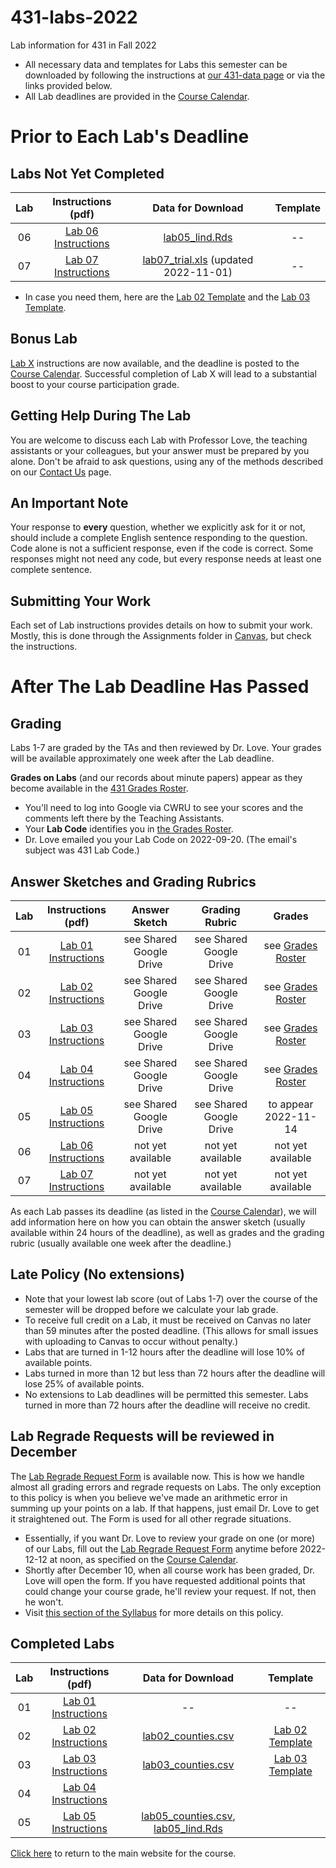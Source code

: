# 431-labs-2022
Lab information for 431 in Fall 2022

- All necessary data and templates for Labs this semester can be downloaded by following the instructions at [our 431-data page](https://github.com/THOMASELOVE/431-data) or via the links provided below.
- All Lab deadlines are provided in the [Course Calendar](https://thomaselove.github.io/431-2022/calendar.html).

# Prior to Each Lab's Deadline

## Labs Not Yet Completed

| Lab | Instructions (pdf) | Data for Download | Template |
| :---: | :---: | :---: | :---: |
| 06 | [Lab 06 Instructions](https://github.com/THOMASELOVE/431-labs-2022/blob/main/lab06.pdf) | [lab05_lind.Rds](https://github.com/THOMASELOVE/431-data/raw/main/lab05_lind.Rds) | -- |
| 07 | [Lab 07 Instructions](https://github.com/THOMASELOVE/431-labs-2022/blob/main/lab07.pdf) | [lab07_trial.xls](https://raw.githubusercontent.com/THOMASELOVE/431-data/main/lab07_trial.xls) (updated 2022-11-01) | -- |

- In case you need them, here are the [Lab 02 Template](https://raw.githubusercontent.com/THOMASELOVE/431-data/main/YOURNAME-lab02.Rmd) and the [Lab 03 Template](https://raw.githubusercontent.com/THOMASELOVE/431-data/main/YOURNAME-lab03.Rmd).

## Bonus Lab

[Lab X](labX.md) instructions are now available, and the deadline is posted to the [Course Calendar](https://thomaselove.github.io/431-2022/calendar.html). Successful completion of Lab X will lead to a substantial boost to your course participation grade.

## Getting Help During The Lab

You are welcome to discuss each Lab with Professor Love, the teaching assistants or your colleagues, but your answer must be prepared by you alone. Don't be afraid to ask questions, using any of the methods described on our [Contact Us](https://thomaselove.github.io/431-2022/contact.html) page.

## An Important Note

Your response to **every** question, whether we explicitly ask for it or not, should include a complete English sentence responding to the question. Code alone is not a sufficient response, even if the code is correct. Some responses might not need any code, but every response needs at least one complete sentence.

## Submitting Your Work

Each set of Lab instructions provides details on how to submit your work. Mostly, this is done through the Assignments folder in [Canvas](https://canvas.case.edu/), but check the instructions.

# After The Lab Deadline Has Passed

## Grading

Labs 1-7 are graded by the TAs and then reviewed by Dr. Love. Your grades will be available approximately one week after the Lab deadline. 

**Grades on Labs** (and our records about minute papers) appear as they become available in the [431 Grades Roster](https://bit.ly/431-grades-2022).

- You'll need to log into Google via CWRU to see your scores and the comments left there by the Teaching Assistants. 
- Your **Lab Code** identifies you in [the Grades Roster](https://bit.ly/431-grades-2022). 
- Dr. Love emailed you your Lab Code on 2022-09-20. (The email's subject was 431 Lab Code.) 

## Answer Sketches and Grading Rubrics

| Lab | Instructions (pdf) | Answer Sketch | Grading Rubric | Grades
| :---: | :---: | :---: | :---: | :---: |
| 01 | [Lab 01 Instructions](https://github.com/THOMASELOVE/431-labs-2022/blob/main/lab01.pdf) | see Shared Google Drive | see Shared Google Drive | see [Grades Roster](https://bit.ly/431-grades-2022) |
| 02 | [Lab 02 Instructions](https://github.com/THOMASELOVE/431-labs-2022/blob/main/lab02.pdf) | see Shared Google Drive | see Shared Google Drive | see [Grades Roster](https://bit.ly/431-grades-2022) |
| 03 | [Lab 03 Instructions](https://github.com/THOMASELOVE/431-labs-2022/blob/main/lab03.pdf) | see Shared Google Drive | see Shared Google Drive | see [Grades Roster](https://bit.ly/431-grades-2022) |
| 04 | [Lab 04 Instructions](https://github.com/THOMASELOVE/431-labs-2022/blob/main/lab04.pdf) | see Shared Google Drive | see Shared Google Drive | see [Grades Roster](https://bit.ly/431-grades-2022) |
| 05 | [Lab 05 Instructions](https://github.com/THOMASELOVE/431-labs-2022/blob/main/lab05.pdf) | see Shared Google Drive | see Shared Google Drive | to appear 2022-11-14 |
| 06 | [Lab 06 Instructions](https://github.com/THOMASELOVE/431-labs-2022/blob/main/lab06.pdf) | not yet available | not yet available | not yet available |
| 07 | [Lab 07 Instructions](https://github.com/THOMASELOVE/431-labs-2022/blob/main/lab07.pdf) | not yet available | not yet available | not yet available |

As each Lab passes its deadline (as listed in the [Course Calendar](https://thomaselove.github.io/431-2022/calendar.html)), we will add information here on how you can obtain the answer sketch (usually available within 24 hours of the deadline), as well as grades and the grading rubric (usually available one week after the deadline.)

## Late Policy (No extensions)

- Note that your lowest lab score (out of Labs 1-7) over the course of the semester will be dropped before we calculate your lab grade.
- To receive full credit on a Lab, it must be received on Canvas no later than 59 minutes after the posted deadline. (This allows for small issues with uploading to Canvas to occur without penalty.)
- Labs that are turned in 1-12 hours after the deadline will lose 10% of available points.
- Labs turned in more than 12 but less than 72 hours after the deadline will lose 25% of available points.
- No extensions to Lab deadlines will be permitted this semester. Labs turned in more than 72 hours after the deadline will receive no credit.

## Lab Regrade Requests will be reviewed in December

The [Lab Regrade Request Form](https://bit.ly/431-2022-lab-regrade-requests) is available now. This is how we handle almost all grading errors and regrade requests on Labs. The only exception to this policy is when you believe we've made an arithmetic error in summing up your points on a lab. If that happens, just email Dr. Love to get it straightened out. The Form is used for all other regrade situations.

- Essentially, if you want Dr. Love to review your grade on one (or more) of our Labs, fill out the [Lab Regrade Request Form](https://bit.ly/431-2022-lab-regrade-requests) anytime before 2022-12-12 at noon, as specified on the [Course Calendar](https://thomaselove.github.io/431-2022/calendar.html). 
- Shortly after December 10, when all course work has been graded, Dr. Love will open the form. If you have requested additional points that could change your course grade, he'll review your request. If not, then he won't. 
- Visit [this section of the Syllabus](https://thomaselove.github.io/431-syllabus-2022/course-grades.html#lab-appeal-policy---request-a-review-via-google-form) for more details on this policy.

## Completed Labs

| Lab | Instructions (pdf) | Data for Download | Template |
| :---: | :---: | :---: | :---: |
01 | [Lab 01 Instructions](https://github.com/THOMASELOVE/431-labs-2022/blob/main/lab01.pdf) | -- | --
02 | [Lab 02 Instructions](https://github.com/THOMASELOVE/431-labs-2022/blob/main/lab02.pdf) | [lab02_counties.csv](https://raw.githubusercontent.com/THOMASELOVE/431-data/main/lab02_counties.csv) | [Lab 02 Template](https://raw.githubusercontent.com/THOMASELOVE/431-data/main/YOURNAME-lab02.Rmd) |
03 | [Lab 03 Instructions](https://github.com/THOMASELOVE/431-labs-2022/blob/main/lab03.pdf) | [lab03_counties.csv](https://raw.githubusercontent.com/THOMASELOVE/431-data/main/lab03_counties.csv) | [Lab 03 Template](https://raw.githubusercontent.com/THOMASELOVE/431-data/main/YOURNAME-lab03.Rmd) |
04 | [Lab 04 Instructions](https://github.com/THOMASELOVE/431-labs-2022/blob/main/lab04.pdf)
05 | [Lab 05 Instructions](https://github.com/THOMASELOVE/431-labs-2022/blob/main/lab05.pdf) | [lab05_counties.csv](https://raw.githubusercontent.com/THOMASELOVE/431-data/main/lab05_counties.csv), [lab05_lind.Rds](https://github.com/THOMASELOVE/431-data/raw/main/lab05_lind.Rds) 


[Click here](https://thomaselove.github.io/431-2022/) to return to the main website for the course.
